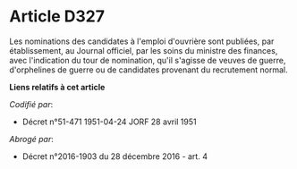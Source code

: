 # Article D327

Les nominations des candidates à l'emploi d'ouvrière sont publiées, par établissement, au Journal officiel, par les soins du
ministre des finances, avec l'indication du tour de nomination, qu'il s'agisse de veuves de guerre, d'orphelines de guerre ou
de candidates provenant du recrutement normal.

**Liens relatifs à cet article**

_Codifié par_:

  - Décret n°51-471 1951-04-24 JORF 28 avril 1951

_Abrogé par_:

  - Décret n°2016-1903 du 28 décembre 2016 - art. 4
